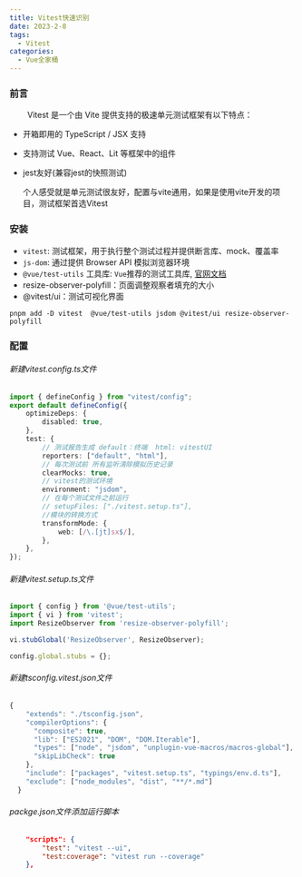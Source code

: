 ```yaml
---
title: Vitest快速识别
date: 2023-2-8
tags:
  - Vitest
categories: 
  - Vue全家桶
---
```


### 前言

        Vitest 是一个由 Vite 提供支持的极速单元测试框架有以下特点：

* 开箱即用的 TypeScript / JSX 支持
* 支持测试 Vue、React、Lit 等框架中的组件
* jest友好(兼容jest的快照测试)
  
  个人感受就是单元测试很友好，配置与vite通用，如果是使用vite开发的项目，测试框架首选Vitest

### 安装

* `vitest`: 测试框架，用于执行整个测试过程并提供断言库、mock、覆盖率
* `js-dom`: 通过提供 Browser API 模拟浏览器环境
* `@vue/test-utils` 工具库: `Vue`推荐的测试工具库, [官网文档](https://v1.test-utils.vuejs.org/zh/)
* resize-observer-polyfill：页面调整观察者填充的大小
* @vitest/ui：测试可视化界面

```
pnpm add -D vitest  @vue/test-utils jsdom @vitest/ui resize-observer-polyfill
```

### 配置

###### 新建vitest.config.ts文件

```ts
import { defineConfig } from "vitest/config";
export default defineConfig({
    optimizeDeps: {
        disabled: true,
    },
    test: {
        // 测试报告生成 default：终端  html: vitestUI
        reporters: ["default", "html"], 
        // 每次测试前 所有监听清除模拟历史记录
        clearMocks: true,
        // vitest的测试环境
        environment: "jsdom",
        // 在每个测试文件之前运行
        // setupFiles: ["./vitest.setup.ts"],
        //模块的转换方式
        transformMode: {
            web: [/\.[jt]sx$/],
        },
    },
});
```

###### 新建vitest.setup.ts文件

```ts
import { config } from '@vue/test-utils';
import { vi } from 'vitest';
import ResizeObserver from 'resize-observer-polyfill';

vi.stubGlobal('ResizeObserver', ResizeObserver);

config.global.stubs = {};
```

###### 新建tsconfig.vitest.json文件

```ts
{
    "extends": "./tsconfig.json",
    "compilerOptions": {
      "composite": true,
      "lib": ["ES2021", "DOM", "DOM.Iterable"],
      "types": ["node", "jsdom", "unplugin-vue-macros/macros-global"],
      "skipLibCheck": true
    },
    "include": ["packages", "vitest.setup.ts", "typings/env.d.ts"],
    "exclude": ["node_modules", "dist", "**/*.md"]
  }

```

###### packge.json文件添加运行脚本

```json
    "scripts": {
        "test": "vitest --ui",
        "test:coverage": "vitest run --coverage"
    },
```



##### 



